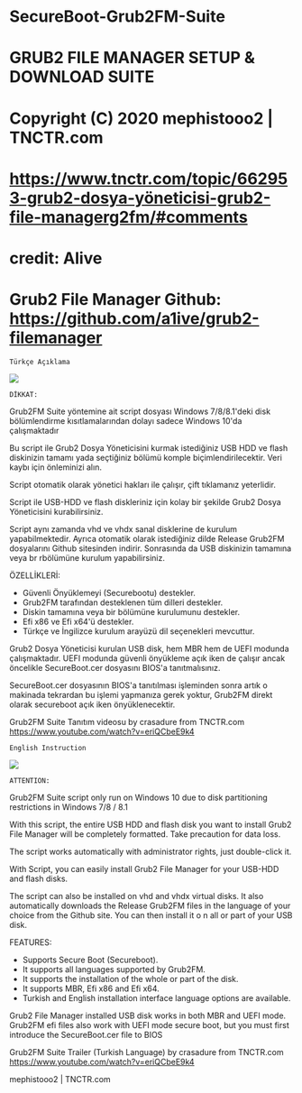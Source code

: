 # SecureBoot-Grub2FM-Suite

# GRUB2 FILE MANAGER SETUP & DOWNLOAD SUITE
# Copyright (C) 2020  mephistooo2 | TNCTR.com
# https://www.tnctr.com/topic/662953-grub2-dosya-yöneticisi-grub2-file-managerg2fm/#comments
# credit: Alive
# Grub2 File Manager Github: https://github.com/a1ive/grub2-filemanager


	Türkçe Açıklama

![](https://resimag.com/p1/8a1fea2963c.png)

	DİKKAT:

Grub2FM Suite yöntemine ait script dosyası Windows 7/8/8.1'deki disk bölümlendirme kısıtlamalarından dolayı sadece Windows 10'da çalışmaktadır

Bu script ile Grub2 Dosya Yöneticisini kurmak istediğiniz USB HDD ve flash diskinizin tamamı 
yada seçtiğiniz bölümü komple biçimlendirilecektir. 
Veri kaybı için önleminizi alın.

Script otomatik olarak yönetici hakları ile çalışır, çift tıklamanız yeterlidir.

Script ile USB-HDD ve flash diskleriniz için kolay bir şekilde Grub2 Dosya Yöneticisini kurabilirsiniz.

Script aynı zamanda vhd ve vhdx sanal disklerine de kurulum yapabilmektedir. Ayrıca otomatik olarak istediğiniz dilde
Release Grub2FM dosyalarını Github sitesinden indirir. Sonrasında da USB diskinizin tamamına veya br rbölümüne kurulum yapabilirsiniz.

ÖZELLİKLERİ:
- Güvenli Önyüklemeyi (Securebootu) destekler.
- Grub2FM tarafından desteklenen tüm dilleri destekler.
- Diskin tamamına veya bir bölümüne kurulumunu destekler.
- Efi x86 ve Efi x64'ü destekler.
- Türkçe ve İngilizce kurulum arayüzü dil seçenekleri mevcuttur.

Grub2 Dosya Yöneticisi kurulan USB disk, hem MBR hem de UEFI modunda çalışmaktadır. UEFI modunda güvenli önyükleme açık iken de 
çalışır ancak öncelikle SecureBoot.cer dosyasını BIOS'a tanıtmalısınız.

SecureBoot.cer dosyasının BIOS'a tanıtılması işleminden sonra artık o makinada tekrardan bu işlemi yapmanıza 
gerek yoktur, Grub2FM direkt olarak secureboot açık iken önyüklenecektir.

Grub2FM Suite Tanıtım videosu by crasadure from TNCTR.com
https://www.youtube.com/watch?v=eriQCbeE9k4

	English Instruction
	
![](https://www.resimag.com/p1/062be9c2891.png)
	
	ATTENTION:

Grub2FM Suite script only run on Windows 10 due to disk partitioning restrictions in Windows 7/8 / 8.1

With this script, the entire USB HDD and flash disk you want to install Grub2 File Manager will be completely formatted.
Take precaution for data loss.

The script works automatically with administrator rights, just double-click it.

With Script, you can easily install Grub2 File Manager for your USB-HDD and flash disks.

The script can also be installed on vhd and vhdx virtual disks. It also automatically downloads the 
Release Grub2FM files in the language of your choice from the Github site. You can then install it o
n all or part of your USB disk.

FEATURES:
- Supports Secure Boot (Secureboot).
- It supports all languages ​​supported by Grub2FM.
- It supports the installation of the whole or part of the disk.
- It supports MBR, Efi x86 and Efi x64.
- Turkish and English installation interface language options are available.

Grub2 File Manager installed USB disk works in both MBR and UEFI mode. Grub2FM efi files also work with UEFI mode secure boot, 
but you must first introduce the SecureBoot.cer file to BIOS

Grub2FM Suite Trailer (Turkish Language) by crasadure from TNCTR.com
https://www.youtube.com/watch?v=eriQCbeE9k4

mephistooo2 | TNCTR.com

